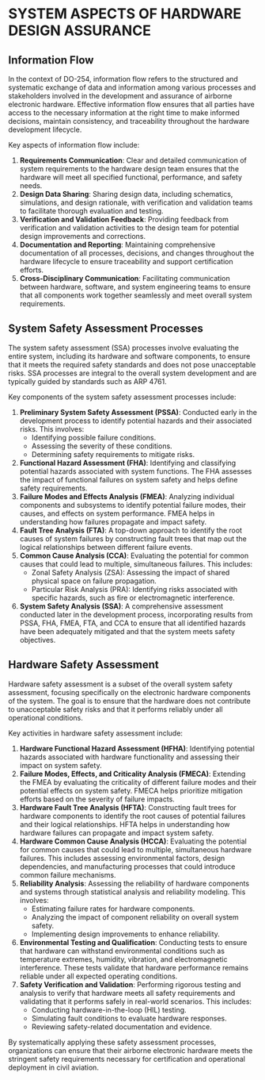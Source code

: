 # SYSTEM ASPECTS OF HARDWARE DESIGN ASSURANCE

## Information Flow

In the context of DO-254, information flow refers to the structured and systematic exchange of data and information among various processes and stakeholders involved in the development and assurance of airborne electronic hardware. Effective information flow ensures that all parties have access to the necessary information at the right time to make informed decisions, maintain consistency, and traceability throughout the hardware development lifecycle.

Key aspects of information flow include:

1. **Requirements Communication**: Clear and detailed communication of system requirements to the hardware design team ensures that the hardware will meet all specified functional, performance, and safety needs.
2. **Design Data Sharing**: Sharing design data, including schematics, simulations, and design rationale, with verification and validation teams to facilitate thorough evaluation and testing.
3. **Verification and Validation Feedback**: Providing feedback from verification and validation activities to the design team for potential design improvements and corrections.
4. **Documentation and Reporting**: Maintaining comprehensive documentation of all processes, decisions, and changes throughout the hardware lifecycle to ensure traceability and support certification efforts.
5. **Cross-Disciplinary Communication**: Facilitating communication between hardware, software, and system engineering teams to ensure that all components work together seamlessly and meet overall system requirements.

## System Safety Assessment Processes

The system safety assessment (SSA) processes involve evaluating the entire system, including its hardware and software components, to ensure that it meets the required safety standards and does not pose unacceptable risks. SSA processes are integral to the overall system development and are typically guided by standards such as ARP 4761.

Key components of the system safety assessment processes include:

1. **Preliminary System Safety Assessment (PSSA)**: Conducted early in the development process to identify potential hazards and their associated risks. This involves:
   - Identifying possible failure conditions.
   - Assessing the severity of these conditions.
   - Determining safety requirements to mitigate risks.
2. **Functional Hazard Assessment (FHA)**: Identifying and classifying potential hazards associated with system functions. The FHA assesses the impact of functional failures on system safety and helps define safety requirements.
3. **Failure Modes and Effects Analysis (FMEA)**: Analyzing individual components and subsystems to identify potential failure modes, their causes, and effects on system performance. FMEA helps in understanding how failures propagate and impact safety.
4. **Fault Tree Analysis (FTA)**: A top-down approach to identify the root causes of system failures by constructing fault trees that map out the logical relationships between different failure events.
5. **Common Cause Analysis (CCA)**: Evaluating the potential for common causes that could lead to multiple, simultaneous failures. This includes:
   - Zonal Safety Analysis (ZSA): Assessing the impact of shared physical space on failure propagation.
   - Particular Risk Analysis (PRA): Identifying risks associated with specific hazards, such as fire or electromagnetic interference.
6. **System Safety Analysis (SSA)**: A comprehensive assessment conducted later in the development process, incorporating results from PSSA, FHA, FMEA, FTA, and CCA to ensure that all identified hazards have been adequately mitigated and that the system meets safety objectives.

## Hardware Safety Assessment

Hardware safety assessment is a subset of the overall system safety assessment, focusing specifically on the electronic hardware components of the system. The goal is to ensure that the hardware does not contribute to unacceptable safety risks and that it performs reliably under all operational conditions.

Key activities in hardware safety assessment include:

1. **Hardware Functional Hazard Assessment (HFHA)**: Identifying potential hazards associated with hardware functionality and assessing their impact on system safety.
2. **Failure Modes, Effects, and Criticality Analysis (FMECA)**: Extending the FMEA by evaluating the criticality of different failure modes and their potential effects on system safety. FMECA helps prioritize mitigation efforts based on the severity of failure impacts.
3. **Hardware Fault Tree Analysis (HFTA)**: Constructing fault trees for hardware components to identify the root causes of potential failures and their logical relationships. HFTA helps in understanding how hardware failures can propagate and impact system safety.
4. **Hardware Common Cause Analysis (HCCA)**: Evaluating the potential for common causes that could lead to multiple, simultaneous hardware failures. This includes assessing environmental factors, design dependencies, and manufacturing processes that could introduce common failure mechanisms.
5. **Reliability Analysis**: Assessing the reliability of hardware components and systems through statistical analysis and reliability modeling. This involves:
   - Estimating failure rates for hardware components.
   - Analyzing the impact of component reliability on overall system safety.
   - Implementing design improvements to enhance reliability.
6. **Environmental Testing and Qualification**: Conducting tests to ensure that hardware can withstand environmental conditions such as temperature extremes, humidity, vibration, and electromagnetic interference. These tests validate that hardware performance remains reliable under all expected operating conditions.
7. **Safety Verification and Validation**: Performing rigorous testing and analysis to verify that hardware meets all safety requirements and validating that it performs safely in real-world scenarios. This includes:
   - Conducting hardware-in-the-loop (HIL) testing.
   - Simulating fault conditions to evaluate hardware responses.
   - Reviewing safety-related documentation and evidence.

By systematically applying these safety assessment processes, organizations can ensure that their airborne electronic hardware meets the stringent safety requirements necessary for certification and operational deployment in civil aviation.
